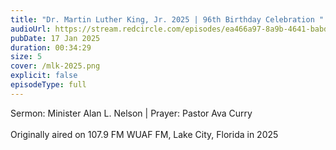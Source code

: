 ```yaml
---
title: "Dr. Martin Luther King, Jr. 2025 | 96th Birthday Celebration "
audioUrl: https://stream.redcircle.com/episodes/ea466a97-8a9b-4641-babd-a9dfc141e0fe/stream.mp3
pubDate: 17 Jan 2025
duration: 00:34:29
size: 5
cover: /mlk-2025.png
explicit: false
episodeType: full
---
```

Sermon: Minister Alan L. Nelson | Prayer: Pastor Ava Curry\
\
Originally aired on 107.9 FM WUAF FM, Lake City, Florida in 2025